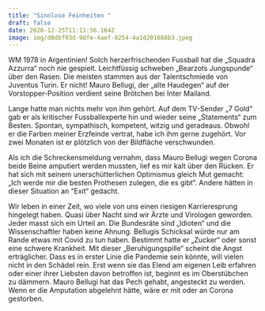 ```yaml
---
title: "Sinnlose Feinheiten "
draft: false
date: 2020-12-25T11:11:56.164Z
image: img/d0dbf93d-9dfe-4aef-8254-4a1d201688b3.jpeg
---
```

WM 1978 in Argentinien! Solch herzerfrischenden Fussball hat die „Squadra Azzurra“ noch nie gespielt. Leichtfüssig schweben „Bearzots Jungspunde“ über den Rasen. Die meisten stammen aus der Talentschmiede von Juventus Turin. Er nicht! Mauro Bellugi, der „alte Haudegen“ auf der Vorstopper-Position  verdient seine Brötchen bei Inter Mailand. 

Lange hatte man nichts mehr von ihm gehört. Auf dem TV-Sender „7 Gold“ gab er als kritischer Fussballexperte hin und wieder seine „Statements“ zum Besten. Spontan, sympathisch, kompetent, witzig und geradeaus. Obwohl er die Farben meiner Erzfeinde vertrat, habe ich ihm gerne zugehört. Vor zwei Monaten ist er plötzlich von der Bildfläche verschwunden. 

Als ich die Schreckensmeldung vernahm, dass Mauro Bellugi wegen Corona beide Beine amputiert werden mussten, lief es mir kalt über den Rücken. Er hat sich mit seinem unerschütterlichen Optimismus gleich Mut gemacht: „Ich werde mir die besten Prothesen zulegen, die es gibt“. Andere hätten in dieser  Situation an “Exit“ gedacht.

Wir leben in einer Zeit, wo viele von uns einen riesigen Karrieresprung hingelegt haben. Quasi über Nacht sind wir Ärzte und Virologen geworden. Jeder masst sich ein Urteil an. Die Bundesräte sind „Idioten“ und die Wissenschaftler haben keine Ahnung. Bellugis Schicksal würde nur am Rande etwas mit Covid zu tun haben. Bestimmt hatte er „Zucker“ oder sonst eine schwere Krankheit. Mit dieser „Beruhigungspille“ scheint die Angst erträglicher. Dass es in erster Linie die Pandemie sein könnte, will vielen nicht in den Schädel rein. Erst wenn sie das Elend am eigenen Leib erfahren oder einer ihrer Liebsten davon betroffen ist, beginnt es im Oberstübchen zu dämmern. Mauro Bellugi hat das Pech gehabt, angesteckt zu werden. Wenn er die Amputation abgelehnt hätte, wäre er mit oder an Corona gestorben.
